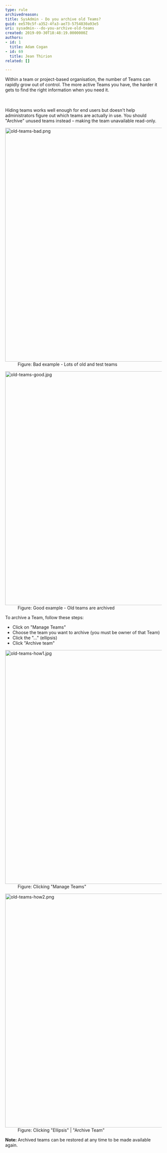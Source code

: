 ```yaml
---
type: rule
archivedreason: 
title: SysAdmin - Do you archive old Teams?
guid: ee570c5f-a352-4fa3-ae73-5754830a93e5
uri: sysadmin---do-you-archive-old-teams
created: 2019-09-30T18:48:19.0000000Z
authors:
- id: 1
  title: Adam Cogan
- id: 69
  title: Jean Thirion
related: []

---
```



Within a team or project-based organisation, the number of Teams can rapidly grow out of control. The more active Teams you have, the harder it gets to find the right information when you need it.<br>
<br><excerpt class='endintro'></excerpt><br>
<p>​Hiding teams works well enough for end users but doesn't help administrators figure out which teams are actually in use. You should &quot;Archive&quot;&#160;unused teams instead – making the team unavailable read-only.</p><dl class="badImage"><dt><img src="/PublishingImages/old-teams-bad.png" alt="old-teams-bad.png" style="width&#58;750px;" /></dt><dd>Figure&#58; Bad example -&#160;Lots of old and test teams</dd></dl><dl class="goodImage"><dt><img src="/PublishingImages/old-teams-good.jpg" alt="old-teams-good.jpg" style="width&#58;750px;" /></dt><dd>Figure&#58; Good example -&#160;Old teams are archived</dd></dl><p>To archive a Team, follow these steps&#58;</p><p></p><ul><li>Click on &quot;Manage Teams&quot;</li><li>Choose the team you want to archive (you must be owner of that Team)</li><li>Click the &quot;...&quot;&#160;(ellipsis)</li><li>Click &quot;Archive team&quot;​<br></li></ul><dl class="image"><dt><img src="/PublishingImages/old-teams-how1.jpg" alt="old-teams-how1.jpg" style="width&#58;750px;" /></dt><dd>Figure&#58; Clicking &quot;Manage Teams&quot;</dd></dl><dl class="image"><dt><img src="/PublishingImages/old-teams-how2.png" alt="old-teams-how2.png" style="width&#58;750px;" /></dt><dd>Figure&#58; Clicking &quot;Ellipsis&quot; | &quot;Archive Team&quot;</dd></dl><p><b>Note&#58; </b>Archived teams can be restored at any time to be made available again.</p>


